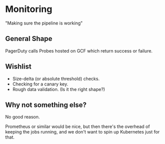 # Monitoring

"Making sure the pipeline is working"

## General Shape

PagerDuty calls Probes hosted on GCF which return success or failure.

## Wishlist

* Size-delta (or absolute threshold) checks.
* Checking for a canary key.
* Rough data validation.  (Is it the right shape?)

## Why not something else?

No good reason.

Prometheus or similar would be nice, but then there's the overhead of
keeping the jobs running, and we don't want to spin up Kubernetes just
for that.
